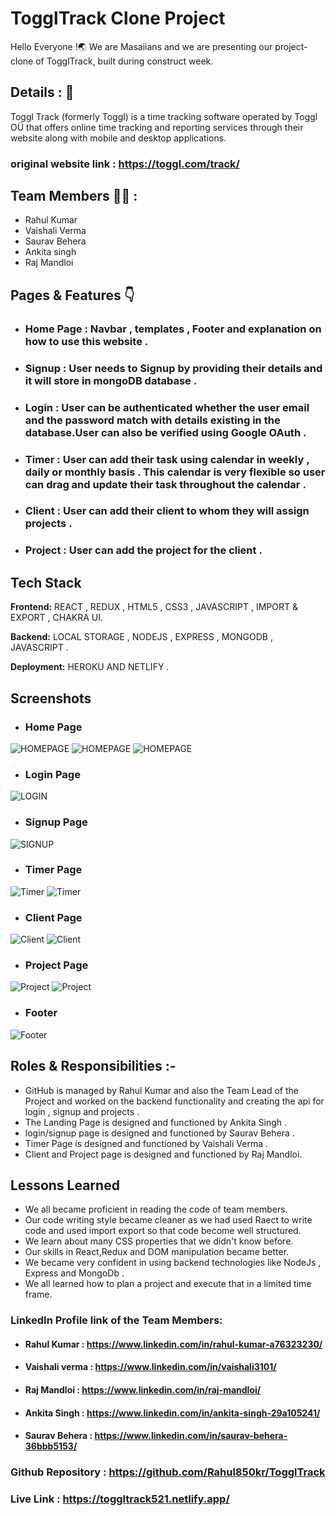 
# TogglTrack Clone Project

Hello Everyone !🌏 We are Masaiians and we are presenting our project- clone of TogglTrack, built during construct week.


## Details : 🔭

Toggl Track (formerly Toggl) is a time tracking software operated by Toggl OÜ that offers online time tracking and reporting services through their website along with mobile and desktop applications.


### original website link : https://toggl.com/track/

## Team Members 👨‍💻 :

- Rahul Kumar
- Vaishali Verma
- Saurav Behera
- Ankita singh
- Raj Mandloi

## Pages & Features 👇

 - ### Home Page : Navbar , templates , Footer and explanation on how to use this website .
 - ### Signup : User needs to Signup by providing their details and it will store in mongoDB database .
 - ### Login : User can be  authenticated whether the user email and the password match with details existing in the database.User can also be verified using Google OAuth .
 - ### Timer : User can add their task using calendar in weekly , daily or monthly basis . This calendar is very flexible so user can drag and update their task throughout the calendar .
 - ### Client : User can add their client to whom they will assign projects .
 - ### Project : User can add the project for the client .


## Tech Stack

**Frontend:** REACT , REDUX , HTML5 , CSS3 , JAVASCRIPT , IMPORT & EXPORT , CHAKRA UI.

**Backend:** LOCAL STORAGE , NODEJS , EXPRESS , MONGODB , JAVASCRIPT .

**Deployment:** HEROKU AND NETLIFY .


## Screenshots
- ### Home Page
![HOMEPAGE](https://github.com/Rahul850kr/habitual-oatmeal-3228/blob/master/Frontend/TogglTrack%20Screenshots/Homepage1.png?raw=true)
![HOMEPAGE](https://github.com/Rahul850kr/habitual-oatmeal-3228/blob/master/Frontend/TogglTrack%20Screenshots/Homepage2.png?raw=true)
![HOMEPAGE](https://github.com/Rahul850kr/habitual-oatmeal-3228/blob/master/Frontend/TogglTrack%20Screenshots/Homepage3.png?raw=true)

- ### Login Page
![LOGIN](https://github.com/Rahul850kr/habitual-oatmeal-3228/blob/master/Frontend/TogglTrack%20Screenshots/Login.png?raw=true)

- ### Signup Page
![SIGNUP](https://github.com/Rahul850kr/habitual-oatmeal-3228/blob/master/Frontend/TogglTrack%20Screenshots/Signup.png?raw=true)

- ### Timer Page
![Timer](https://github.com/Rahul850kr/habitual-oatmeal-3228/blob/master/Frontend/TogglTrack%20Screenshots/Timer1.png?raw=true)
![Timer](https://github.com/Rahul850kr/habitual-oatmeal-3228/blob/master/Frontend/TogglTrack%20Screenshots/Timer2.png?raw=true)

- ### Client Page
![Client](https://github.com/Rahul850kr/habitual-oatmeal-3228/blob/master/Frontend/TogglTrack%20Screenshots/Client1.png?raw=true)
![Client](https://github.com/Rahul850kr/habitual-oatmeal-3228/blob/master/Frontend/TogglTrack%20Screenshots/Client2.png?raw=true)

- ### Project Page
![Project](https://github.com/Rahul850kr/habitual-oatmeal-3228/blob/master/Frontend/TogglTrack%20Screenshots/Project1.png?raw=true)
![Project](https://github.com/Rahul850kr/habitual-oatmeal-3228/blob/master/Frontend/TogglTrack%20Screenshots/Project2.png?raw=true)

- ### Footer
![Footer](https://github.com/Rahul850kr/habitual-oatmeal-3228/blob/master/Frontend/TogglTrack%20Screenshots/footer.png?raw=true)

## Roles & Responsibilities :-

- GitHub is managed by Rahul Kumar and also the Team Lead of the Project and worked on the backend functionality and creating the api for login , signup and projects .
- The Landing Page is designed and functioned by Ankita Singh .
- login/signup page is designed and functioned by Saurav Behera .
- Timer Page is designed and functioned by Vaishali Verma .
- Client and Project page is designed and functioned by Raj Mandloi.

    
## Lessons Learned

- We all became proficient in reading the code of team members.
- Our code writing style became cleaner as we had used Raect to write code and used import export so that code become well structured.
- We learn about many CSS properties that we didn't know before.
- Our skills in React,Redux and DOM manipulation became better.
- We became very confident in using backend technologies like NodeJs , Express and MongoDb .
- We all learned how to plan a project and execute that in a limited time frame.

### LinkedIn Profile link of the Team Members:
- #### Rahul Kumar : https://www.linkedin.com/in/rahul-kumar-a76323230/
- #### Vaishali verma : https://www.linkedin.com/in/vaishali3101/
- #### Raj Mandloi : https://www.linkedin.com/in/raj-mandloi/
- #### Ankita Singh : https://www.linkedin.com/in/ankita-singh-29a105241/
- #### Saurav Behera : https://www.linkedin.com/in/saurav-behera-36bbb5153/


### Github Repository : https://github.com/Rahul850kr/TogglTrack
### Live Link : https://toggltrack521.netlify.app/

